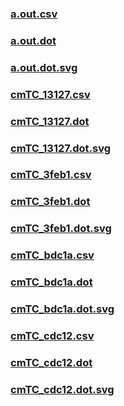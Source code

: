 ### [a.out.csv](a.out.csv)
### [a.out.dot](a.out.dot)
### [a.out.dot.svg](a.out.dot.svg)
### [cmTC_13127.csv](cmTC_13127.csv)
### [cmTC_13127.dot](cmTC_13127.dot)
### [cmTC_13127.dot.svg](cmTC_13127.dot.svg)
### [cmTC_3feb1.csv](cmTC_3feb1.csv)
### [cmTC_3feb1.dot](cmTC_3feb1.dot)
### [cmTC_3feb1.dot.svg](cmTC_3feb1.dot.svg)
### [cmTC_bdc1a.csv](cmTC_bdc1a.csv)
### [cmTC_bdc1a.dot](cmTC_bdc1a.dot)
### [cmTC_bdc1a.dot.svg](cmTC_bdc1a.dot.svg)
### [cmTC_cdc12.csv](cmTC_cdc12.csv)
### [cmTC_cdc12.dot](cmTC_cdc12.dot)
### [cmTC_cdc12.dot.svg](cmTC_cdc12.dot.svg)
